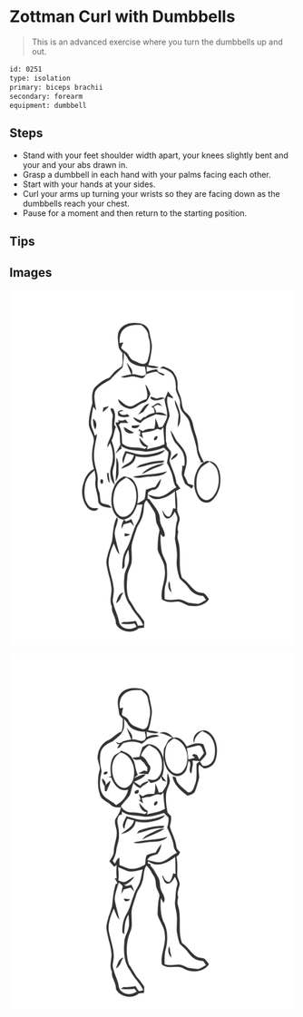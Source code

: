 # Zottman Curl with Dumbbells

> This is an advanced exercise where you turn the dumbbells up and out.

``` 
id: 0251 
type: isolation 
primary: biceps brachii 
secondary: forearm 
equipment: dumbbell 
``` 


## Steps


 - Stand with your feet shoulder width apart, your knees slightly bent and your and your abs drawn in.
 - Grasp a dumbbell in each hand with your palms facing each other.
 - Start with your hands at your sides.
 - Curl your arms up turning your wrists so they are facing down as the dumbbells reach your chest.
 - Pause for a moment and then return to the starting position.

## Tips



## Images

![](./../svg/0251-relaxation.svg "")

![](./../svg/0251-tension.svg "")

